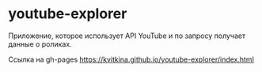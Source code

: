 # youtube-explorer

Приложение, которое использует API YouTube и по запросу получает данные
о роликах.

Ссылка на gh-pages https://kvitkina.github.io/youtube-explorer/index.html
